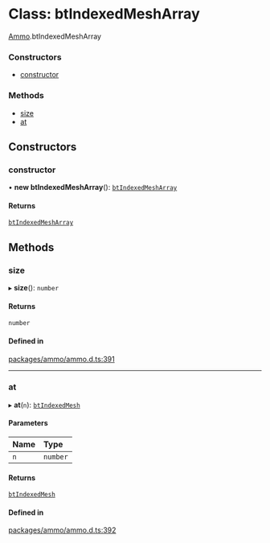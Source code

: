 # Class: btIndexedMeshArray

[Ammo](../modules/Ammo.md).btIndexedMeshArray

### Constructors

- [constructor](Ammo.btIndexedMeshArray.md#constructor)

### Methods

- [size](Ammo.btIndexedMeshArray.md#size)
- [at](Ammo.btIndexedMeshArray.md#at)

## Constructors

### constructor

• **new btIndexedMeshArray**(): [`btIndexedMeshArray`](Ammo.btIndexedMeshArray.md)

#### Returns

[`btIndexedMeshArray`](Ammo.btIndexedMeshArray.md)

## Methods

### size

▸ **size**(): `number`

#### Returns

`number`

#### Defined in

[packages/ammo/ammo.d.ts:391](https://github.com/Orillusion/orillusion/blob/main/packages/ammo/ammo.d.ts#L391)

___

### at

▸ **at**(`n`): [`btIndexedMesh`](Ammo.btIndexedMesh.md)

#### Parameters

| Name | Type |
| :------ | :------ |
| `n` | `number` |

#### Returns

[`btIndexedMesh`](Ammo.btIndexedMesh.md)

#### Defined in

[packages/ammo/ammo.d.ts:392](https://github.com/Orillusion/orillusion/blob/main/packages/ammo/ammo.d.ts#L392)
